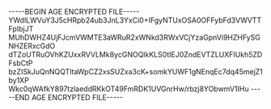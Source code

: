 -----BEGIN AGE ENCRYPTED FILE-----
YWdlLWVuY3J5cHRpb24ub3JnL3YxCi0+IFgyNTUxOSA0OFFybFd3VWVTTFpIbjJT
MUhDWHZ4UjFJcmVWMTE3aWRuR2xWNkd3RWxVCjYzaGpnVi9HZHFySGNHZERxcGdO
dTZoUTRuOVhKZUxxRVVLMk8ycGNOQlkKLS0tIEJ0ZndEVTZLUXFIUkh5ZDFsbCtP
bzZISkJuQnNQQTltaWpCZ2xsSUZxa3cK+somkYUWF1gNEnqEc7dq45mejZ1by1XP
Wkc0qWAfkY897tzlaeddRKkOT49FmRDK1UVGnrHw/rbzj8YObwmV1IHu
-----END AGE ENCRYPTED FILE-----
